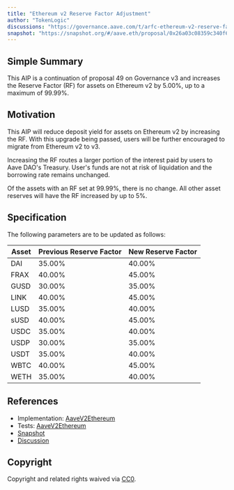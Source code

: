 ```yaml
---
title: "Ethereum v2 Reserve Factor Adjustment"
author: "TokenLogic"
discussions: "https://governance.aave.com/t/arfc-ethereum-v2-reserve-factor-adjustment/16764/6"
snapshot: "https://snapshot.org/#/aave.eth/proposal/0x26a03c08359c340f63b78b0c3e96d37aa0adeda65814643b0886d4719048ea7e"
---
```


## Simple Summary

This AIP is a continuation of proposal 49 on Governance v3 and increases the Reserve Factor (RF) for assets on Ethereum v2 by 5.00%, up to a maximum of 99.99%.

## Motivation

This AIP will reduce deposit yield for assets on Ethereum v2 by increasing the RF. With this upgrade being passed, users will be further encouraged to migrate from Ethereum v2 to v3.

Increasing the RF routes a larger portion of the interest paid by users to Aave DAO's Treasury. User's funds are not at risk of liquidation and the borrowing rate remains unchanged.

Of the assets with an RF set at 99.99%, there is no change. All other asset reserves will have the RF increased by up to 5%.

## Specification

The following parameters are to be updated as follows:

| Asset | Previous Reserve Factor | New Reserve Factor |
| ----- | ----------------------- | ------------------ |
| DAI   | 35.00%                  | 40.00%             |
| FRAX  | 40.00%                  | 45.00%             |
| GUSD  | 30.00%                  | 35.00%             |
| LINK  | 40.00%                  | 45.00%             |
| LUSD  | 35.00%                  | 40.00%             |
| sUSD  | 40.00%                  | 45.00%             |
| USDC  | 35.00%                  | 40.00%             |
| USDP  | 30.00%                  | 35.00%             |
| USDT  | 35.00%                  | 40.00%             |
| WBTC  | 40.00%                  | 45.00%             |
| WETH  | 35.00%                  | 40.00%             |

## References

- Implementation: [AaveV2Ethereum](https://github.com/bgd-labs/aave-proposals-v3/blob/main/src/20240401_AaveV2Ethereum_EthereumV2ReserveFactorAdjustment/AaveV2Ethereum_EthereumV2ReserveFactorAdjustment_20240401.sol)
- Tests: [AaveV2Ethereum](https://github.com/bgd-labs/aave-proposals-v3/blob/main/src/20240401_AaveV2Ethereum_EthereumV2ReserveFactorAdjustment/AaveV2Ethereum_EthereumV2ReserveFactorAdjustment_20240401.t.sol)
- [Snapshot](https://snapshot.org/#/aave.eth/proposal/0x26a03c08359c340f63b78b0c3e96d37aa0adeda65814643b0886d4719048ea7e)
- [Discussion](https://governance.aave.com/t/arfc-ethereum-v2-reserve-factor-adjustment/16764/6)

## Copyright

Copyright and related rights waived via [CC0](https://creativecommons.org/publicdomain/zero/1.0/).
